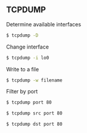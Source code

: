 ## TCPDUMP

Determine available interfaces

```bash
$ tcpdump -D
```

Change interface

```bash
$ tcpdump -i lo0
```

Write to a file

```bash
$ tcpdump -w filename
```

Filter by port 

```bash
$ tcpdump port 80

$ tcpdump src port 80

$ tcpdump dst port 80
```


